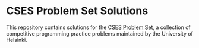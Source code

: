 # CSES Problem Set Solutions

This repository contains solutions for the [CSES Problem Set](https://cses.fi/problemset/), a collection of competitive programming practice problems maintained by the University of Helsinki.


